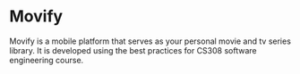 # Movify
Movify is a mobile platform that serves as your personal movie and tv series library. It is developed using the best practices for CS308 software engineering course. 
